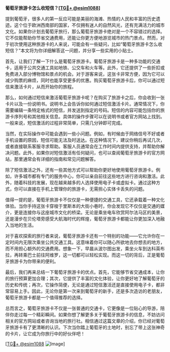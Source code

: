 **葡萄牙旅游卡怎么收短信？[[TG💪+ @esim1088](https://t.me/s/esim1088)]**

提到葡萄牙，很多人的第一反应可能是美丽的海滩、热情的人民和丰富的历史遗迹。这个位于欧洲西南部的国家，不仅拥有迷人的自然风光，还有充满活力的城市文化。如果你计划去葡萄牙旅行，那么葡萄牙旅游卡绝对是一个不容错过的选择。它不仅能帮助你节省交通费用，还能让你更方便地游览城市的热门景点。然而，对于初次使用这种旅游卡的人来说，可能会有一些疑问，比如“葡萄牙旅游卡怎么收短信？”本文将为你详细解答这一问题，并分享一些实用的小贴士。

首先，让我们了解一下什么是葡萄牙旅游卡。葡萄牙旅游卡是一种多功能的交通卡，适用于公共交通工具如地铁、公交车和火车等。此外，它还提供了一些折扣或免费进入部分博物馆和景点的机会。对于游客来说，这张卡非常方便，因为它可以减少购票的麻烦，同时也能享受更多的优惠。购买葡萄牙旅游卡后，你可以通过短信来激活卡片，从而开始你的旅程。

那么，如何通过短信来激活葡萄牙旅游卡呢？在购买了旅游卡之后，你会收到一张卡片以及一份说明书。说明书上会告诉你如何通过短信激活卡片。通常情况下，你需要编辑一条特定格式的短信，并发送到指定的号码。短信的内容可能包括你的旅游卡序列号和其他相关信息。具体的操作步骤可以在说明书或者官方网站上找到。一般来说，短信激活的过程非常简单，只需几分钟即可完成。

当然，在实际操作中可能会遇到一些小问题。例如，有时候由于网络信号不好或者手机设置的原因，短信可能无法及时送达。在这种情况下，建议你稍后再试几次，或者直接联系客服寻求帮助。客服人员通常会在工作时间内提供支持，并帮助你解决问题。此外，如果你对短信激活有任何疑问，也可以查阅葡萄牙旅游卡的官方网站，那里通常会有详细的指南和常见问题解答。

除了短信激活之外，还有一些其他方式可以帮助你更好地使用葡萄牙旅游卡。例如，许多城市都有专门的服务中心，你可以亲自前往这些地方进行咨询和激活。此外，随着科技的发展，现在越来越多的人选择使用电子卡或虚拟卡。通过这种方式，你可以直接在手机上管理你的旅游卡，无需担心实体卡丢失的问题。

值得一提的是，葡萄牙旅游卡不仅仅是一种便捷的交通工具，它还承载着一种文化体验。当你手持这张卡穿梭于里斯本的大街小巷时，你会发现它不仅仅是交通的媒介，更是连接你与这座城市文化的桥梁。无论是乘坐电车欣赏阿尔法马区的美景，还是漫步在贝伦塔旁感受大航海时代的辉煌，葡萄牙旅游卡都能让你更加深入地融入当地的生活。

对于喜欢探索的旅行者来说，葡萄牙旅游卡还有一个特别的功能——它允许你在一定时间内无限次乘坐公共交通工具。这意味着你可以随心所欲地去你想去的地方，而不用担心额外的交通费用。想象一下，早晨从波尔图出发，乘坐火车到达科英布拉，再转乘巴士前往阿维罗，这一切都可以轻松实现。而这一切的背后，正是葡萄牙旅游卡为你带来的便利。

最后，我们再来总结一下葡萄牙旅游卡的优点。首先，它能够节省交通成本，让你的旅行预算更加合理；其次，它提供了丰富的文化体验，让你更好地了解葡萄牙的历史和传统；再次，它操作简便，无论是通过短信激活还是直接使用电子卡，都非常容易上手。因此，无论你是第一次来到葡萄牙的新手，还是多次造访的老朋友，葡萄牙旅游卡都是一个值得推荐的选择。

总而言之，葡萄牙旅游卡不仅是一张普通的交通卡，它更像是一位贴心的导游，陪伴你走过每一个精彩瞬间。如果你想了解更多关于葡萄牙旅游卡的信息，不妨访问相关的官方网站或者咨询当地的旅行社。相信通过这篇文章的介绍，你已经对葡萄牙旅游卡有了更清晰的认识。下次当你踏上葡萄牙的土地时，别忘了带上这张神奇的卡片，让它成为你旅行中的好伙伴吧！

[[TG💪+ @esim1088](https://t.me/s/esim1088) ![Image](https://i.postimg.cc/4NQfJmqS/Snipaste-2025-05-13-00-14-12.png)]